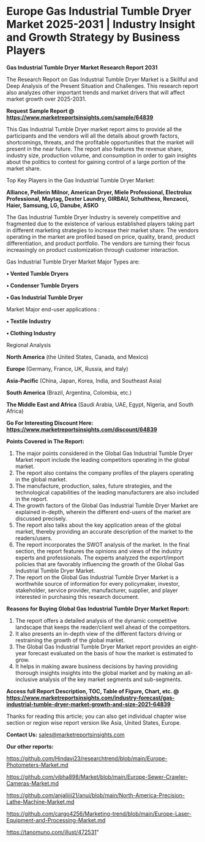 # Europe Gas Industrial Tumble Dryer Market 2025-2031 | Industry Insight and Growth Strategy by Business Players

<strong>Gas Industrial Tumble Dryer Market Research Report 2031</strong>

The Research Report on Gas Industrial Tumble Dryer Market is a Skillful and Deep Analysis of the Present Situation and Challenges. This research report also analyzes other important trends and market drivers that will affect market growth over 2025-2031.

<strong>Request Sample Report @ <a href=https://www.marketreportsinsights.com/sample/64839>https://www.marketreportsinsights.com/sample/64839</a></strong>

This Gas Industrial Tumble Dryer market report aims to provide all the participants and the vendors will all the details about growth factors, shortcomings, threats, and the profitable opportunities that the market will present in the near future. The report also features the revenue share, industry size, production volume, and consumption in order to gain insights about the politics to contest for gaining control of a large portion of the market share.

Top Key Players in the Gas Industrial Tumble Dryer Market:

<strong>Alliance, Pellerin Milnor, American Dryer, Miele Professional, Electrolux Professional, Maytag, Dexter Laundry, GIRBAU, Schulthess, Renzacci, Haier, Samsung, LG, Danube, ASKO</strong>

The Gas Industrial Tumble Dryer Industry is severely competitive and fragmented due to the existence of various established players taking part in different marketing strategies to increase their market share. The vendors operating in the market are profiled based on price, quality, brand, product differentiation, and product portfolio. The vendors are turning their focus increasingly on product customization through customer interaction.

Gas Industrial Tumble Dryer Market Major Types are:

<strong>• Vented Tumble Dryers

• Condenser Tumble Dryers

• Gas Industrial Tumble Dryer</strong>

Market Major end-user applications :

<strong>• Textile Industry

• Clothing Industry</strong>

Regional Analysis

</u><strong><b>North America</b></strong> (the United States, Canada, and Mexico)

<strong><b>Europe </b></strong>(Germany, France, UK, Russia, and Italy)

<strong><b>Asia-Pacific</b></strong> (China, Japan, Korea, India, and Southeast Asia)

<strong><b>South America</b></strong> (Brazil, Argentina, Colombia, etc.)

<strong><b>The Middle East and Africa</b></strong> (Saudi Arabia, UAE, Egypt, Nigeria, and South Africa)

<strong>Go For Interesting Discount Here: <a href=https://www.marketreportsinsights.com/discount/64839>https://www.marketreportsinsights.com/discount/64839</a></strong>

<strong>Points Covered in The Report:</strong>
<ol>
  <li>The major points considered in the Global Gas Industrial Tumble Dryer Market report include the leading competitors operating in the global market.</li>
  <li>The report also contains the company profiles of the players operating in the global market.</li>
  <li>The manufacture, production, sales, future strategies, and the technological capabilities of the leading manufacturers are also included in the report.</li>
  <li>The growth factors of the Global Gas Industrial Tumble Dryer Market are explained in-depth, wherein the different end-users of the market are discussed precisely.</li>
  <li>The report also talks about the key application areas of the global market, thereby providing an accurate description of the market to the readers/users.</li>
  <li>The report incorporates the SWOT analysis of the market. In the final section, the report features the opinions and views of the industry experts and professionals. The experts analyzed the export/import policies that are favorably influencing the growth of the Global Gas Industrial Tumble Dryer Market.</li>
  <li>The report on the Global Gas Industrial Tumble Dryer Market is a worthwhile source of information for every policymaker, investor, stakeholder, service provider, manufacturer, supplier, and player interested in purchasing this research document.</li>
</ol>
<strong>Reasons for Buying Global Gas Industrial Tumble Dryer Market Report:</strong>

<ol>
  <li>The report offers a detailed analysis of the dynamic competitive landscape that keeps the reader/client well ahead of the competitors.</li>
  <li>It also presents an in-depth view of the different factors driving or restraining the growth of the global market.</li>
  <li>The Global Gas Industrial Tumble Dryer Market report provides an eight-year forecast evaluated on the basis of how the market is estimated to grow.</li>
  <li>It helps in making aware business decisions by having providing thorough insights insights into the global market and by making an all-inclusive analysis of the key market segments and sub-segments.</li>
</ol>
<strong>Access full Report Description, TOC, Table of Figure, Chart, etc. @ <a href=https://www.marketreportsinsights.com/industry-forecast/gas-industrial-tumble-dryer-market-growth-and-size-2021-64839>https://www.marketreportsinsights.com/industry-forecast/gas-industrial-tumble-dryer-market-growth-and-size-2021-64839</a></strong>


Thanks for reading this article; you can also get individual chapter wise section or region wise report version like Asia, United States, Europe.

<strong>Contact Us:</strong>
sales@marketreportsinsights.com

<strong>Our other reports:</strong>

<a href=https://github.com/Hindavi23/researchtrend/blob/main/Europe-Photometers-Market.md>https://github.com/Hindavi23/researchtrend/blob/main/Europe-Photometers-Market.md</a>

<a href=https://github.com/vibha898/Market/blob/main/Europe-Sewer-Crawler-Cameras-Market.md>https://github.com/vibha898/Market/blob/main/Europe-Sewer-Crawler-Cameras-Market.md</a>

<a href=https://github.com/anjaliiii21/anui/blob/main/North-America-Precision-Lathe-Machine-Market.md>https://github.com/anjaliiii21/anui/blob/main/North-America-Precision-Lathe-Machine-Market.md</a>

<a href=https://github.com/cargo4256/Marketing-trend/blob/main/Europe-Laser-Equipment-and-Processing-Market.md>https://github.com/cargo4256/Marketing-trend/blob/main/Europe-Laser-Equipment-and-Processing-Market.md</a>

<a href=https://tanomuno.com/illust/472531>https://tanomuno.com/illust/472531</a>"
